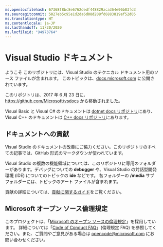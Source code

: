 ```yaml
---
ms.openlocfilehash: 67368f8bc8e6762dedf448829aca364e06b83fd3
ms.sourcegitcommit: 5027eb5c95e1d2da6d08d208fd6883819ef52d05
ms.translationtype: HT
ms.contentlocale: ja-JP
ms.lasthandoff: 11/20/2020
ms.locfileid: "94973764"
---
```

# <a name="visual-studio-documentation"></a>Visual Studio ドキュメント

ようこそ このリポジトリには、Visual Studio のテクニカル ドキュメント用のソース ファイルが含まれます。 このトピックは、[docs.microsoft.com](https://docs.microsoft.com/visualstudio) に公開されています。

このリポジトリは、2017 年 6 月 23 日に、 https://github.com/Microsoft/vsdocs から移動されました。

Visual Basic と Visual C# のドキュメントは [dotnet docs リポジトリ](https://github.com/dotnet/docs/tree/master/docs)にあり、Visual C++ のドキュメントは [C++ docs リポジトリ](https://github.com/MicrosoftDocs/cpp-docs)にあります。

## <a name="contribute-to-the-documentation"></a>ドキュメントへの貢献

Visual Studio のドキュメントの改善にご協力ください。このリポジトリのすべての記事では、GitHub 形式のマークダウンが使われています。

Visual Studio の複数の機能領域については、このリポジトリに専用のフォルダーがあります。デバッグについての **debugger** や、Visual Studio の対話型開発環境 (IDE) についてのトピックの **ide** などです。 各フォルダーの **/media** サブフォルダーには、トピックのアート ファイルが含まれます。

貢献の詳細については、[貢献に関するガイド](CONTRIBUTING.md)をご覧ください。

## <a name="microsoft-open-source-code-of-conduct"></a>Microsoft オープン ソース倫理規定

このプロジェクトは、「[Microsoft のオープン ソースの倫理規定](https://opensource.microsoft.com/codeofconduct/)」を採用しています。 詳細については「[Code of Conduct FAQ](https://opensource.microsoft.com/codeofconduct/faq/)」(倫理規定 FAQ) を参照してください。また、ご質問やご意見がある場合は [opencode@microsoft.com](mailto:opencode@microsoft.com) にお問い合わせください。
